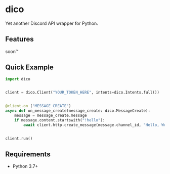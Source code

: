 # dico
Yet another Discord API wrapper for Python.

## Features
soon™

## Quick Example
```py
import dico


client = dico.Client("YOUR_TOKEN_HERE", intents=dico.Intents.full())


@client.on_("MESSAGE_CREATE")
async def on_message_create(message_create: dico.MessageCreate):
    message = message_create.message
    if message.content.startswith("!hello"):
        await client.http.create_message(message.channel_id, "Hello, World!", *[None for x in range(5)])


client.run()

```

## Requirements
- Python 3.7+
